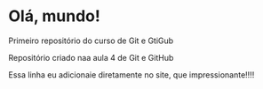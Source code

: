 # Olá, mundo!
Primeiro repositório do curso de Git e GtiGub

Repositório criado naa aula 4 de Git e GitHub

Essa linha eu adicionaie diretamente no site, que impressionante!!!!
